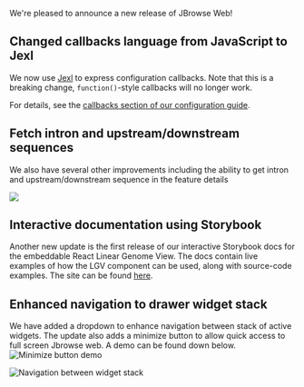 We're pleased to announce a new release of JBrowse Web!

## Changed callbacks language from JavaScript to Jexl

We now use [Jexl](https://github.com/TomFrost/Jexl/blob/master/README.md) to express configuration callbacks. Note that this is a breaking change, `function()`-style callbacks will no longer work.

For details, see the [callbacks section of our configuration guide](../docs/config_guide#configuration-callbacks).

## Fetch intron and upstream/downstream sequences

We also have several other improvements including the ability to get intron and
upstream/downstream sequence in the feature details

![](./img/upstream_downstream_details.png)

## Interactive documentation using Storybook

Another new update is the first release of our interactive Storybook docs for the embeddable React Linear Genome View.
The docs contain live examples of how the LGV component can be used, along with source-code examples.
The site can be found [here](https://jbrowse.org/storybook/lgv/v1.1.0).

## Enhanced navigation to drawer widget stack 

We have added a dropdown to enhance navigation between stack of active widgets. The update also adds a minimize button to allow quick access to full screen Jbrowse web. 
A demo can be found down below.
![Minimize button demo](https://media.giphy.com/media/VkkAJWQevhezVR2jCj/giphy.gif)

![Navigation between widget stack](https://media.giphy.com/media/a9bk4q7lACb3a1URsb/giphy.gif)
